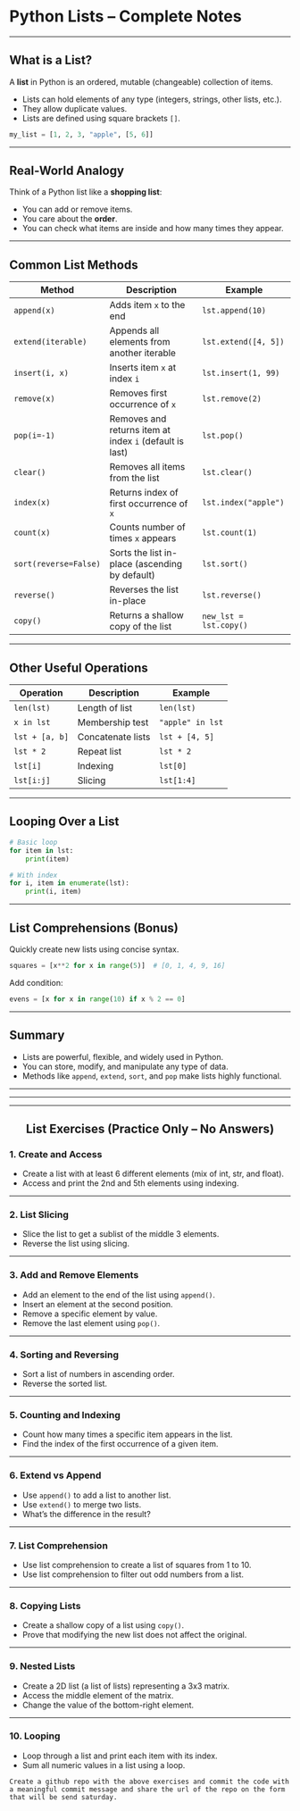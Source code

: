 
# Python Lists – Complete Notes
---
## What is a List?

A **list** in Python is an ordered, mutable (changeable) collection of items.

- Lists can hold elements of any type (integers, strings, other lists, etc.).
- They allow duplicate values.
- Lists are defined using square brackets `[]`.

```python
my_list = [1, 2, 3, "apple", [5, 6]]
````

---

## Real-World Analogy

Think of a Python list like a **shopping list**:

* You can add or remove items.
* You care about the **order**.
* You can check what items are inside and how many times they appear.

---

## Common List Methods

| Method                | Description                                             | Example                |
| --------------------- | ------------------------------------------------------- | ---------------------- |
| `append(x)`           | Adds item `x` to the end                                | `lst.append(10)`       |
| `extend(iterable)`    | Appends all elements from another iterable              | `lst.extend([4, 5])`   |
| `insert(i, x)`        | Inserts item `x` at index `i`                           | `lst.insert(1, 99)`    |
| `remove(x)`           | Removes first occurrence of `x`                         | `lst.remove(2)`        |
| `pop(i=-1)`           | Removes and returns item at index `i` (default is last) | `lst.pop()`            |
| `clear()`             | Removes all items from the list                         | `lst.clear()`          |
| `index(x)`            | Returns index of first occurrence of `x`                | `lst.index("apple")`   |
| `count(x)`            | Counts number of times `x` appears                      | `lst.count(1)`         |
| `sort(reverse=False)` | Sorts the list in-place (ascending by default)          | `lst.sort()`           |
| `reverse()`           | Reverses the list in-place                              | `lst.reverse()`        |
| `copy()`              | Returns a shallow copy of the list                      | `new_lst = lst.copy()` |

---

## Other Useful Operations

| Operation      | Description       | Example          |
| -------------- | ----------------- | ---------------- |
| `len(lst)`     | Length of list    | `len(lst)`       |
| `x in lst`     | Membership test   | `"apple" in lst` |
| `lst + [a, b]` | Concatenate lists | `lst + [4, 5]`   |
| `lst * 2`      | Repeat list       | `lst * 2`        |
| `lst[i]`       | Indexing          | `lst[0]`         |
| `lst[i:j]`     | Slicing           | `lst[1:4]`       |

---

## Looping Over a List

```python
# Basic loop
for item in lst:
    print(item)

# With index
for i, item in enumerate(lst):
    print(i, item)
```

---

## List Comprehensions (Bonus)

Quickly create new lists using concise syntax.

```python
squares = [x**2 for x in range(5)]  # [0, 1, 4, 9, 16]
```

Add condition:

```python
evens = [x for x in range(10) if x % 2 == 0]
```

---

## Summary

* Lists are powerful, flexible, and widely used in Python.
* You can store, modify, and manipulate any type of data.
* Methods like `append`, `extend`, `sort`, and `pop` make lists highly functional.


---
---
---


## <center> List Exercises (Practice Only – No Answers)</center>

### 1. Create and Access
- Create a list with at least 6 different elements (mix of int, str, and float).
- Access and print the 2nd and 5th elements using indexing.

---

### 2. List Slicing
- Slice the list to get a sublist of the middle 3 elements.
- Reverse the list using slicing.

---

### 3. Add and Remove Elements
- Add an element to the end of the list using `append()`.
- Insert an element at the second position.
- Remove a specific element by value.
- Remove the last element using `pop()`.

---

### 4. Sorting and Reversing
- Sort a list of numbers in ascending order.
- Reverse the sorted list.

---

### 5. Counting and Indexing
- Count how many times a specific item appears in the list.
- Find the index of the first occurrence of a given item.

---

### 6. Extend vs Append
- Use `append()` to add a list to another list.
- Use `extend()` to merge two lists.
- What’s the difference in the result?

---

### 7. List Comprehension
- Use list comprehension to create a list of squares from 1 to 10.
- Use list comprehension to filter out odd numbers from a list.

---

### 8. Copying Lists
- Create a shallow copy of a list using `copy()`.
- Prove that modifying the new list does not affect the original.

---

### 9. Nested Lists
- Create a 2D list (a list of lists) representing a 3x3 matrix.
- Access the middle element of the matrix.
- Change the value of the bottom-right element.

---

### 10. Looping
- Loop through a list and print each item with its index.
- Sum all numeric values in a list using a loop.


```
Create a github repo with the above exercises and commit the code with a meaningful commit message and share the url of the repo on the form that will be send saturday.
```